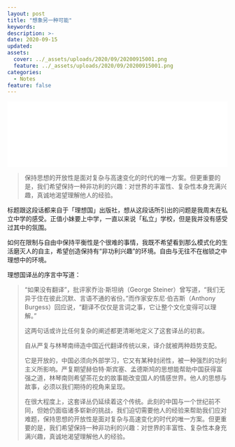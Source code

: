 ```yaml
---
layout: post
title: "想象另一种可能"
keywords: 
description: >-
date: 2020-09-15
updated: 
assets:
  cover: ../_assets/uploads/2020/09/20200915001.png
  feature: ../_assets/uploads/2020/09/20200915001.png
categories:
  - Notes
feature: false
---
```


<iframe frameborder="no" border="0" marginwidth="0" marginheight="0" width='100%' height=150 src="//music.163.com/outchain/player?type=2&id=1484951066&auto=0&height=66"></iframe>
   
>保持思想的开放性是面对复杂与高速变化的时代的唯一方案。但更重要的是，我们希望保持一种非功利的兴趣：对世界的丰富性、复杂性本身充满兴趣，真诚地渴望理解他人的经验。

标题跟这段话都来自于「理想国」出版社，想从这段话所引出的问题是我周末在私立中学的感受。正值小妹要上中学，一直以来说「私立」学校，但是我并没有感受过其中的氛围。

如何在限制与自由中保持平衡性是个很难的事情，我既不希望看到那么模式化的生活磨灭人的自主，希望创造保持有“非功利兴趣”的环境。自由与无往不在枷锁之中理想中的环境。



理想国译丛的序言中写道：

> “如果没有翻译”，批评家乔治·斯坦纳（George Steiner）曾写道，“我们无异于住在彼此沉默、言语不通的省份。”而作家安东尼·伯吉斯（Anthony Burgess）回应说，“翻译不仅仅是言词之事，它让整个文化变得可以理解。”
>
> 这两句话或许比任何复杂的阐述都更清晰地定义了这套译丛的初衷。
>
> 自从严复与林琴南缔造中国近代翻译传统以来，译介就被两种趋势支配。
>
> 它是开放的，中国必须向外部学习，它又有某种封闭性，被一种强烈的功利主义所影响。严复期望赫伯特·斯宾塞、孟德斯鸠的思想能帮助中国获得富强之道，林琴南则希望茶花女的故事能改变国人的情感世界。他人的思想与故事，必须以我们期待的视角来呈现。
>
> 在很大程度上，这套译丛仍延续着这个传统。此刻的中国与一个世纪前不同，但她仍面临诸多崭新的挑战，我们迫切需要他人的经验来帮助我们应对难题，保持思想的开放性是面对复杂与高速变化的时代的唯一方案。但更重要的是，我们希望保持一种非功利的兴趣：对世界的丰富性、复杂性本身充满兴趣，真诚地渴望理解他人的经验。



